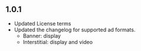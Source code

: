 ## 1.0.1
* Updated License terms
* Updated the changelog for supported ad formats.
  * Banner: display
  * Interstitial: display and video